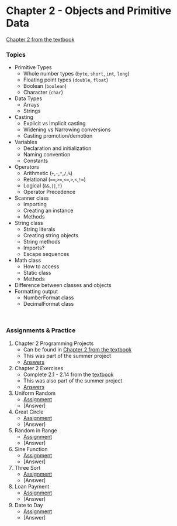 # Chapter 2 - Objects and Primitive Data

[Chapter 2 from the textbook](./JSS_ch2.pdf)

### Topics

- Primitive Types
    - Whole number types (```byte```, ```short```, ```int```, ```long```)
    - Floating point types (```double```, ```float```)
    - Boolean (```boolean```)
    - Character (```char```)
- Data Types
    - Arrays
    - Strings
- Casting
    - Explicit vs Implicit casting
    - Widening vs Narrowing conversions
    - Casting promotion/demotion
- Variables 
    - Declaration and initialization
    - Naming convention
    - Constants
- Operators
    - Arithmetic (```+```,```-```,```*```,```/```,```%```)
    - Relational (```==```,```>=```,```<=```,```>```,```<```,```!=```)
    - Logical (```&&```,```||```,```!```)
    - Operator Precedence
- Scanner class
    - Importing
    - Creating an instance
    - Methods
- String class
    - String literals
    - Creating string objects
    - String methods
    - Imports?
    - Escape sequences
- Math class
    - How to access
    - Static class
    - Methods
- Difference between classes and objects
- Formatting output
    - NumberFormat class
    - DecimalFormat class

<br>

### Assignments & Practice

1. Chapter 2 Programming Projects
    - Can be found in [Chapter 2 from the textbook](./JSS_ch2.pdf)
    - This was part of the summer project
    - [Answers](../../SummerProject/src/pt4_jssCh2/)
2. Chapter 2 Exercises
    - Complete 2.1 - 2.14 from the [textbook](./JSS_ch2.pdf)
    - This was also part of the summer project
    - [Answers](./Ch2_Answers/APCSA_SummerProjPt4_Exercises.pdf)
3. Uniform Random
    - [Assignment](./Ch2_Assignments/UniformRandom.jpg)
    - [Answer]
4. Great Circle
    - [Assignment](./Ch2_Assignments/GreatCircle.jpg)
    - [Answer]
5. Random in Range
    - [Assignment](./Ch2_Assignments/RandomInRange.jpg)
    - [Answer]
6. Sine Function
    - [Assignment](./Ch2_Assignments/SineFunction.jpg)
    - [Answer]
7. Three Sort
    - [Assignment](./Ch2_Assignments/ThreeSort.jpg)
    - [Answer]
8. Loan Payment
    - [Assignment](./Ch2_Assignments/LoanPayment.jpg)
    - [Answer]
9. Date to Day
    - [Assignment](./Ch2_Assignments/DateToDay.pdf)
    - [Answer]